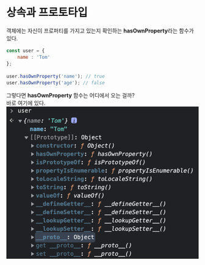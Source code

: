 상속과 프로토타입
=============

객체에는 자신이 프로퍼티를 가지고 있는지 확인하는 **hasOwnProperty**라는 함수가 있다.
```javascript
const user = {
    name : 'Tom'
};

user.hasOwnProperty('name'); // true
user.hasOwnProperty('age'); // false
```
그렇다면 **hasOwnProperty** 함수는 어디에서 오는 걸까?   
바로 여기에 있다.   
![prototype](../img/prototype.png)
